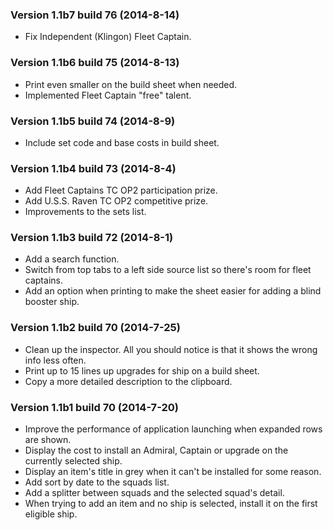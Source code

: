 ### Version 1.1b7 build 76 (2014-8-14)

* Fix Independent (Klingon) Fleet Captain.

### Version 1.1b6 build 75 (2014-8-13)

* Print even smaller on the build sheet when needed.
* Implemented Fleet Captain "free" talent.

### Version 1.1b5 build 74 (2014-8-9)

* Include set code and base costs in build sheet.

### Version 1.1b4 build 73 (2014-8-4)

* Add Fleet Captains TC OP2 participation prize.
* Add U.S.S. Raven TC OP2 competitive prize.
* Improvements to the sets list.

### Version 1.1b3 build 72 (2014-8-1)

* Add a search function.
* Switch from top tabs to a left side source list so there's room for fleet captains.
* Add an option when printing to make the sheet easier for adding a blind booster ship.

### Version 1.1b2 build 70 (2014-7-25)

* Clean up the inspector. All you should notice is that it shows the wrong info less often.
* Print up to 15 lines up upgrades for ship on a build sheet.
* Copy a more detailed description to the clipboard.

### Version 1.1b1 build 70 (2014-7-20)

* Improve the performance of application launching when expanded rows are shown.
* Display the cost to install an Admiral, Captain or upgrade on the currently selected ship.
* Display an item's title in grey when it can't be installed for some reason.
* Add sort by date to the squads list.
* Add a splitter between squads and the selected squad's detail.
* When trying to add an item and no ship is selected, install it on the first eligible ship.

